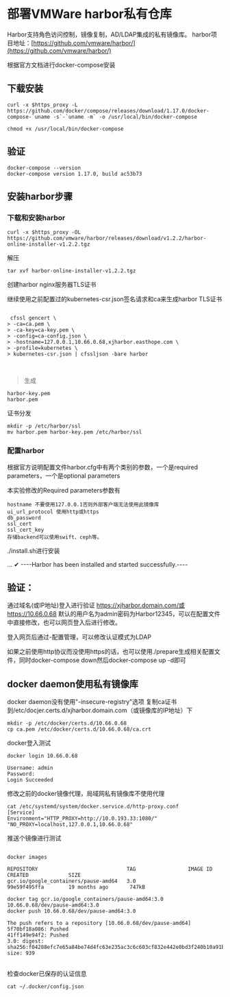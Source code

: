 # 部署VMWare harbor私有仓库 #

Harbor支持角色访问控制，镜像复制，AD/LDAP集成的私有镜像库。
harbor项目地址：[https://github.com/vmware/harbor/](https://github.com/vmware/harbor/)

根据官方文档进行docker-compose安装

## 下载安装 ##
    curl -x $https_proxy -L https://github.com/docker/compose/releases/download/1.17.0/docker-compose-`uname -s`-`uname -m` -o /usr/local/bin/docker-compose
    
    chmod +x /usr/local/bin/docker-compose

## 验证 ##

    docker-compose --version
    docker-compose version 1.17.0, build ac53b73

## 安装harbor步骤 ##
### 下载和安装harbor ###

    curl -x $https_proxy -OL https://github.com/vmware/harbor/releases/download/v1.2.2/harbor-online-installer-v1.2.2.tgz
    
解压

    tar xvf harbor-online-installer-v1.2.2.tgz 

创建harbor nginx服务器TLS证书

继续使用之前配置过的kubernetes-csr.json签名请求和ca来生成harbor TLS证书

<pre>
<code>
 cfssl gencert \
> -ca=ca.pem \
> -ca-key=ca-key.pem \
> -config=ca-config.json \
> -hostname=127.0.0.1,10.66.0.68,xjharbor.easthope.com \
> -profile=kubernetes \
> kubernetes-csr.json | cfssljson -bare harbor

</code>
</pre> 



> 生成

    harbor-key.pem
    harbor.pem


证书分发

    mkdir -p /etc/harbor/ssl
    mv harbor.pem harbor-key.pem /etc/harbor/ssl


### 配置harbor ###

根据官方说明配置文件harbor.cfg中有两个类别的参数，一个是required parameters，一个是optional parameters

本实验修改的Required parameters参数有

    hostname 不要使用127.0.0.1否则外部客户端无法使用此镜像库
    ui_url_protocol 使用http或https
    db_password 
    ssl_cert
    ssl_cert_key
    存储backend可以使用swift、ceph等。


./install.sh进行安装

...
✔ ----Harbor has been installed and started successfully.----

## 验证： ##
通过域名(或IP地址)登入进行验证 https://xjharbor.domain.com/或https://10.66.0.68  默认的用户名为admin密码为Harbor12345，可以在配置文件中直接修改，也可以网页登入后进行修改。

登入网页后通过-配置管理，可以修改认证模式为LDAP


如果之前使用http协议而没使用https的话，也可以使用./prepare生成相关配置文件，同时docker-compose down然后docker-compose up -d即可


## docker  daemon使用私有镜像库 ##
docker daemon没有使用"-insecure-registry"选项
复制ca证书到/etc/docjer.certs.d/xjharbor.domain.com（或镜像库的IP地址）下

    mkdir -p /etc/docker/certs.d/10.66.0.68
    cp ca.pem /etc/docker/certs.d/10.66.0.68/ca.crt
  
docker登入测试

    docker login 10.66.0.68
    
    Username: admin
    Password: 
    Login Succeeded

修改之前的docker镜像代理，局域网私有镜像库不使用代理

    cat /etc/systemd/system/docker.service.d/http-proxy.conf 
    [Service]
    Environment="HTTP_PROXY=http://10.0.193.33:1080/" "NO_PROXY=localhost,127.0.0.1,10.66.0.68"



推送个镜像进行测试

<pre>
<code>
docker images

REPOSITORY                             TAG                 IMAGE ID            CREATED             SIZE
gcr.io/google_containers/pause-amd64   3.0                 99e59f495ffa        19 months ago       747kB

docker tag gcr.io/google_containers/pause-amd64:3.0 10.66.0.68/dev/pause-amd64:3.0
docker push 10.66.0.68/dev/pause-amd64:3.0

The push refers to a repository [10.66.0.68/dev/pause-amd64]
5f70bf18a086: Pushed 
41ff149e94f2: Pushed 
3.0: digest: sha256:f04288efc7e65a84be74d4fc63e235ac3c6c603cf832e442e0bd3f240b10a91b size: 939
</code>
</pre>

检查docker已保存的认证信息

    cat ~/.docker/config.json


